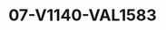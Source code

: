 ---
title: 07-V1140-VAL1583
image: 07-V1140-VAL1583.jpg
brand: graziana-valentini
layout: vestito
---